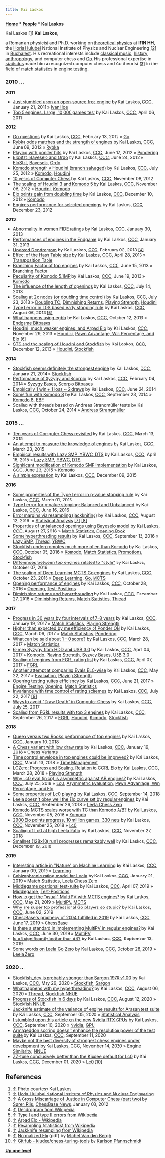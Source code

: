 ```yaml
---
title: Kai Laskos
---
```

**[Home](Home "Home") \* [People](People "People") \* Kai Laskos**



 [](File:KaiLaskos.jpg) Kai Laskos <a id="cite-note-1" href="#cite-ref-1">[1]</a> 
**Kai Laskos**,   

a Romanian physicist and Ph.D. working on [theoretical physics](https://en.wikipedia.org/wiki/Theoretical_physics) at **IFIN HH**, the [Horia Hulubei](https://en.wikipedia.org/wiki/Horia_Hulubei) National Institute of Physics and Nuclear Engineering <a id="cite-note-2" href="#cite-ref-2">[2]</a> in [Bucharest](https://en.wikipedia.org/wiki/Bucharest). 
His recreational interests include [classical music](https://en.wikipedia.org/wiki/Classical_music), [history](https://en.wikipedia.org/wiki/History), [anthropology](https://en.wikipedia.org/wiki/Anthropology), and computer chess and [Go](Go "Go").
His professional expertise in [statistics](https://en.wikipedia.org/wiki/Statistics) made him a recognized computer chess and Go theorist <a id="cite-note-3" href="#cite-ref-3">[3]</a>
in the field of [match statistics](Match_Statistics "Match Statistics") in [engine testing](Engine_Testing "Engine Testing").



### 2010 ...


**2011**



* [Just stumbled upon an open-source free engine](http://www.talkchess.com/forum/viewtopic.php?t=37729) by Kai Laskos, [CCC](CCC "CCC"), January 21, 2011 » [IvanHoe](IvanHoe "IvanHoe")
* [Top 5 engines. Large, 10,000 games test](http://www.talkchess.com/forum/viewtopic.php?t=38677) by Kai Laskos, [CCC](CCC "CCC"), April 06, 2011


**2012**



* [Go questions](http://www.talkchess.com/forum/viewtopic.php?t=42444) by Kai Laskos, [CCC](CCC "CCC"), February 13, 2012 » [Go](Go "Go")
* [Rybka odds matches and the strength of engines](http://www.talkchess.com/forum/viewtopic.php?t=44003) by Kai Laskos, [CCC](CCC "CCC"), June 09, 2012 » [Rybka](Rybka "Rybka")
* [Playing with ponder hits](http://www.talkchess.com/forum/viewtopic.php?t=44037) by Kai Laskos, [CCC](CCC "CCC"), June 12, 2012 » [Pondering](Pondering "Pondering")
* [EloStat, Bayeselo and Ordo](http://www.talkchess.com/forum/viewtopic.php?t=44180) by Kai Laskos, [CCC](CCC "CCC"), June 24, 2012 » [EloStat](index.php?title=EloStat&action=edit&redlink=1 "EloStat (page does not exist)"), [Bayeselo](index.php?title=Bayeselo&action=edit&redlink=1 "Bayeselo (page does not exist)"), [Ordo](index.php?title=Ordo&action=edit&redlink=1 "Ordo (page does not exist)")
* [Komodo strength v Houdini (branch salvaged)](http://www.talkchess.com/forum/viewtopic.php?t=44586) by Kai Laskos, [CCC](CCC "CCC"), July 25, 2012 » [Komodo](Komodo "Komodo"), [Houdini](Houdini "Houdini")
* [10 years of Computer Chess](http://www.talkchess.com/forum/viewtopic.php?t=45902) by Kai Laskos, [CCC](CCC "CCC"), November 08, 2012
* [The scaling of Houdini 3 and Komodo 5](http://www.talkchess.com/forum/viewtopic.php?t=46019) by Kai Laskos, [CCC](CCC "CCC"), November 08, 2012 » [Houdini](Houdini "Houdini"), [Komodo](Komodo "Komodo")
* [Elo points gain from doubling time](http://www.talkchess.com/forum/viewtopic.php?t=46370) by Kai Laskos, [CCC](CCC "CCC"), December 10, 2012 » [Komodo](Komodo "Komodo")
* [Engines performance for selected openings](http://www.talkchess.com/forum/viewtopic.php?t=46551) by Kai Laskos, [CCC](CCC "CCC"), December 23, 2012


**2013**



* [Abnormality in women FIDE ratings](http://www.talkchess.com/forum/viewtopic.php?t=47051) by Kai Laskos, [CCC](CCC "CCC"), January 30, 2013
* [Performances of engines in the Endgame](http://www.talkchess.com/forum/viewtopic.php?t=47060) by Kai Laskos, [CCC](CCC "CCC"), January 31, 2013
* [Updated Dendrogram](http://www.talkchess.com/forum/viewtopic.php?t=47086) by Kai Laskos, [CCC](CCC "CCC"), February 02, 2013 <a id="cite-note-4" href="#cite-ref-4">[4]</a>
* [Effect of the Hash Table size](http://www.talkchess.com/forum/viewtopic.php?t=47872) by Kai Laskos, [CCC](CCC "CCC"), April 28, 2013 » [Transposition Table](Transposition_Table "Transposition Table")
* [Branching Factor of top engines](http://www.talkchess.com/forum/viewtopic.php?t=48281) by Kai Laskos, [CCC](CCC "CCC"), June 15, 2013 » [Branching Factor](Branching_Factor "Branching Factor")
* [Peculiarity of Komodo 5.1MP](http://www.talkchess.com/forum/viewtopic.php?t=48339) by Kai Laskos, [CCC](CCC "CCC"), June 19, 2013 » [Komodo](Komodo "Komodo")
* [The influence of the length of openings](http://www.talkchess.com/forum/viewtopic.php?t=48649) by Kai Laskos, [CCC](CCC "CCC"), July 14, 2013
* [Scaling at 2x nodes (or doubling time control)](http://www.talkchess.com/forum/viewtopic.php?t=48733) by Kai Laskos, [CCC](CCC "CCC"), July 23, 2013 » [Doubling TC](Match_Statistics#DoublingTC "Match Statistics"), [Diminishing Returns](Depth#DiminishingReturns "Depth"), [Playing Strength](Playing_Strength "Playing Strength"), [Houdini](Houdini "Houdini")
* [Type I error in LOS based early stopping rule](http://www.talkchess.com/forum/viewtopic.php?t=48863) by Kai Laskos, [CCC](CCC "CCC"), August 06, 2013 <a id="cite-note-5" href="#cite-ref-5">[5]</a>
* [What happens using egbb](http://www.talkchess.com/forum/viewtopic.php?t=49684) by Kai Laskos, [CCC](CCC "CCC"), October 12, 2013 » [Endgame Bitbases](Endgame_Bitbases "Endgame Bitbases")
* [Houdini, much weaker engines, and Arpad Elo](http://www.talkchess.com/forum/viewtopic.php?t=50266) by Kai Laskos, [CCC](CCC "CCC"), November 29, 2013 » [Houdini](Houdini "Houdini"), [Pawn Advantage, Win Percentage, and Elo](Pawn_Advantage,_Win_Percentage,_and_Elo "Pawn Advantage, Win Percentage, and Elo") <a id="cite-note-6" href="#cite-ref-6">[6]</a>
* [STS and the scaling of Houdini and Stockfish](http://www.talkchess.com/forum/viewtopic.php?t=50452) by Kai Laskos, [CCC](CCC "CCC"), December 12, 2013 » [Houdini](Houdini "Houdini"), [Stockfish](Stockfish "Stockfish")


**2014**



* [Stockfish seems definitely the strongest engine](http://www.talkchess.com/forum/viewtopic.php?t=50989) by Kai Laskos, [CCC](CCC "CCC"), January 21, 2014 » [Stockfish](Stockfish "Stockfish")
* [Performance of Syzygy and Scorpio](http://www.talkchess.com/forum/viewtopic.php?t=51159) by Kai Laskos, [CCC](CCC "CCC"), February 04, 2014 » [Syzygy Bases](Syzygy_Bases "Syzygy Bases"), [Scorpio Bitbases](Scorpio_Bitbases "Scorpio Bitbases")
* [Empirically 1 win + 1 loss ~ 2 draws](http://www.talkchess.com/forum/viewtopic.php?t=52746) by Kai Laskos, [CCC](CCC "CCC"), June 24, 2014
* [Some fun with Komodo 8](http://www.talkchess.com/forum/viewtopic.php?t=53807) by Kai Laskos, [CCC](CCC "CCC"), September 23, 2014 » [Komodo 8](Komodo#8 "Komodo"), [EBF](Branching_Factor#EffectiveBranchingFactor "Branching Factor")
* [Scaling with threads based on Andreas Strangmüller tests](http://www.talkchess.com/forum/viewtopic.php?t=54131) by Kai Laskos, [CCC](CCC "CCC"), October 24, 2014 » [Andreas Strangmüller](Andreas_Strangm%C3%BCller "Andreas Strangmüller")


### 2015 ...


* [Ten years of Computer Chess revisited](http://www.talkchess.com/forum/viewtopic.php?t=55650) by Kai Laskos, [CCC](CCC "CCC"), March 13, 2015
* [An attempt to measure the knowledge of engines](http://www.talkchess.com/forum/viewtopic.php?t=55752) by Kai Laskos, [CCC](CCC "CCC"), March 23, 2015
* [Empirical results with Lazy SMP, YBWC, DTS](http://www.talkchess.com/forum/viewtopic.php?t=56019) by Kai Laskos, [CCC](CCC "CCC"), April 16, 2015 » [Lazy SMP](Lazy_SMP "Lazy SMP"), [YBWC](Young_Brothers_Wait_Concept "Young Brothers Wait Concept"), [DTS](Dynamic_Tree_Splitting "Dynamic Tree Splitting")
* [Significant modification of Komodo SMP implementation](http://www.talkchess.com/forum/viewtopic.php?t=56762) by Kai Laskos, [CCC](CCC "CCC"), June 23, 2015 » [Komodo](Komodo "Komodo")
* [A simple expression](http://www.talkchess.com/forum/viewtopic.php?t=58543) by Kai Laskos, [CCC](CCC "CCC"), December 09, 2015


**2016**



* [Some properties of the Type I error in p-value stopping rule](http://www.talkchess.com/forum/viewtopic.php?t=59406) by Kai Laskos, [CCC](CCC "CCC"), March 01, 2016
* [Type I error for p-value stopping: Balanced and Unbalanced](http://www.talkchess.com/forum/viewtopic.php?t=60508) by Kai Laskos, [CCC](CCC "CCC"), June 16, 2016
* [Error margins via resampling (jackknifing)](http://www.talkchess.com/forum/viewtopic.php?t=61105) by Kai Laskos, [CCC](CCC "CCC"), August 12, 2016  » [Statistical Analysis](Match_Statistics#Statistical_Analysis "Match Statistics") <a id="cite-note-7" href="#cite-ref-7">[7]</a> <a id="cite-note-8" href="#cite-ref-8">[8]</a>
* [Properties of unbalanced openings using Bayeselo model](http://www.talkchess.com/forum/viewtopic.php?t=61245) by Kai Laskos, [CCC](CCC "CCC"), August 27, 2016 » [Match Statistics](Match_Statistics "Match Statistics"), [Opening Book](Opening_Book "Opening Book")
* [Some hyperthreading results](http://www.talkchess.com/forum/viewtopic.php?t=61408) by Kai Laskos, [CCC](CCC "CCC"), September 12, 2016 » [Lazy SMP](Lazy_SMP "Lazy SMP"), [Thread](Thread "Thread"), [YBWC](Young_Brothers_Wait_Concept "Young Brothers Wait Concept")
* [Stockfish underpromotes much more often than Komodo](http://www.talkchess.com/forum/viewtopic.php?t=61601) by Kai Laskos, [CCC](CCC "CCC"), October 05, 2016 » [Komodo](Komodo "Komodo"), [Match Statistics](Match_Statistics "Match Statistics"), [Promotions](Promotions "Promotions"), [Stockfish](Stockfish "Stockfish")
* [Differences between top engines related to "style"](http://www.talkchess.com/forum/viewtopic.php?t=61636) by Kai Laskos, October 07, 2016
* [The scaling of Deep Learning MCTS Go engines](http://www.talkchess.com/forum/viewtopic.php?t=61801) by Kai Laskos, [CCC](CCC "CCC"), October 23, 2016 » [Deep Learning](Deep_Learning "Deep Learning"), [Go](Go "Go"), [MCTS](Monte-Carlo_Tree_Search "Monte-Carlo Tree Search")
* [Opening performance of engines](http://www.talkchess.com/forum/viewtopic.php?t=61858) by Kai Laskos, [CCC](CCC "CCC"), October 28, 2016 » [Opening](Opening "Opening"), [Test-Positions](Test-Positions "Test-Positions")
* [Diminishing returns and hyperthreading](http://www.talkchess.com/forum/viewtopic.php?t=62622) by Kai Laskos, [CCC](CCC "CCC"), December 27, 2016 » [Diminishing Returns](Depth#DiminishingReturns "Depth"), [Match Statistics](Match_Statistics "Match Statistics"), [Thread](Thread "Thread")


**2017**



* [Progress in 30 years by four intervals of 7-8 years](http://www.talkchess.com/forum/viewtopic.php?t=62868) by Kai Laskos, [CCC](CCC "CCC"), January 19, 2017 » [Match Statistics](Match_Statistics "Match Statistics"), [Playing Strength](Playing_Strength "Playing Strength")
* [Higher than expected by me efficiency of Ponder ON](http://www.talkchess.com/forum/viewtopic.php?t=63355) by Kai Laskos, [CCC](CCC "CCC"), March 06, 2017 » [Match Statistics](Match_Statistics "Match Statistics"), [Pondering](Pondering "Pondering")
* [What can be said about 1 - 0 score?](http://www.talkchess.com/forum/viewtopic.php?t=63572) by Kai Laskos, [CCC](CCC "CCC"), March 28, 2017 » [Match Statistics](Match_Statistics "Match Statistics")
* [6-men Syzygy from HDD and USB 3.0](http://www.talkchess.com/forum/viewtopic.php?t=63652) by Kai Laskos, [CCC](CCC "CCC"), April 04, 2017 » [Komodo](Komodo "Komodo"), [Playing Strength](Playing_Strength "Playing Strength"), [Syzygy Bases](Syzygy_Bases "Syzygy Bases"), [USB 3.0](Memory#USB3 "Memory")
* [Scaling of engines from FGRL rating list](http://www.talkchess.com/forum/viewtopic.php?t=63687) by Kai Laskos, [CCC](CCC "CCC"), April 07, 2017 » [FGRL](FGRL "FGRL")
* [Another attempt at comparing Evals ELO-wise](http://www.talkchess.com/forum/viewtopic.php?t=64041) by Kai Laskos, [CCC](CCC "CCC"), May 22, 2017 » [Evaluation](Evaluation "Evaluation"), [Playing Strength](Playing_Strength "Playing Strength")
* [Opening testing suites efficiency](http://www.talkchess.com/forum/viewtopic.php?t=64358) by Kai Laskos, [CCC](CCC "CCC"), June 21, 2017 » [Engine Testing](Engine_Testing "Engine Testing"), [Opening](Opening "Opening"), [Match Statistics](Match_Statistics "Match Statistics")
* [Invariance with time control of rating schemes](http://www.talkchess.com/forum/viewtopic.php?t=64683) by Kai Laskos, [CCC](CCC "CCC"), July 22, 2017 <a id="cite-note-9" href="#cite-ref-9">[9]</a>
* [Ways to avoid "Draw Death" in Computer Chess](http://www.talkchess.com/forum/viewtopic.php?t=64719) by Kai Laskos, [CCC](CCC "CCC"), July 25, 2017
* [Scaling from FGRL results with top 3 engines](http://www.talkchess.com/forum/viewtopic.php?t=65288) by Kai Laskos, [CCC](CCC "CCC"), September 26, 2017 » [FGRL](FGRL "FGRL"), [Houdini](Houdini "Houdini"), [Komodo](Komodo "Komodo"), [Stockfish](Stockfish "Stockfish")


**2018**



* [Queen versus two Rooks performance of top engines](http://www.talkchess.com/forum3/viewtopic.php?f=2&t=66293) by Kai Laskos, [CCC](CCC "CCC"), January 10, 2018
* [A Chess variant with low draw rate](http://www.talkchess.com/forum/viewtopic.php?t=66364) by Kai Laskos, [CCC](CCC "CCC"), January 19, 2018 » [Chess Variants](Games#ChessVariants "Games")
* [Time control envelope in top engines could be improved?](http://www.talkchess.com/forum/viewtopic.php?t=66821) by Kai Laskos, [CCC](CCC "CCC"), March 13, 2018 » [Time Management](Time_Management "Time Management")
* [LCZero: Progress and Scaling. Relation to CCRL Elo](http://www.talkchess.com/forum/viewtopic.php?t=66945) by Kai Laskos, [CCC](CCC "CCC"), March 28, 2018 » [Playing Strength](Playing_Strength "Playing Strength")
* [Why Lc0 eval (in cp) is asymmetric against AB engines?](http://www.talkchess.com/forum3/viewtopic.php?f=2&t=68072) by Kai Laskos, [CCC](CCC "CCC"), July 25, 2018 » [Lc0](Leela_Chess_Zero#Lc0 "Leela Chess Zero"), [Asymmetric Evaluation](Asymmetric_Evaluation "Asymmetric Evaluation"), [Pawn Advantage, Win Percentage, and Elo](Pawn_Advantage,_Win_Percentage,_and_Elo "Pawn Advantage, Win Percentage, and Elo")
* [Some properties of Lc0 playing](http://www.talkchess.com/forum3/viewtopic.php?f=2&t=68441) by Kai Laskos, [CCC](CCC "CCC"), September 14, 2018
* [Leela doesn't obey well the Elo curve set by regular engines](http://www.talkchess.com/forum3/viewtopic.php?f=2&t=68517) by Kai Laskos, [CCC](CCC "CCC"), September 26, 2018 » [Leela Chess Zero](Leela_Chess_Zero "Leela Chess Zero")
* [Komodo MCTS scales worse with TC than Komodo A/B?](http://www.talkchess.com/forum3/viewtopic.php?f=2&t=68875) by Kai Laskos, [CCC](CCC "CCC"), November 08, 2018 » [Komodo](Komodo "Komodo")
* [2900 Elo points progress, 10 million games, 330 nets](http://www.talkchess.com/forum3/viewtopic.php?f=2&t=69045) by Kai Laskos, [CCC](CCC "CCC"), November 25, 2018 » [Lc0](Leela_Chess_Zero#Lc0 "Leela Chess Zero")
* [Scaling of Lc0 at high Leela Ratio](http://www.talkchess.com/forum3/viewtopic.php?f=2&t=69068) by Kai Laskos, [CCC](CCC "CCC"), November 27, 2018
* [Smallnet (128x10) run1 progresses remarkably well](http://www.talkchess.com/forum3/viewtopic.php?f=2&t=69318) by Kai Laskos, [CCC](CCC "CCC"), December 19, 2018


**2019**



* [Interesting article in "Nature" on Machine Learning](http://www.talkchess.com/forum3/viewtopic.php?f=7&t=69536) by Kai Laskos, [CCC](CCC "CCC"), January 09, 2019 » [Learning](Learning "Learning")
* [Schizophrenic rating model for Leela](http://www.talkchess.com/forum3/viewtopic.php?f=2&t=69672) by Kai Laskos, [CCC](CCC "CCC"), January 21, 2019 » [Match Statistics](Match_Statistics "Match Statistics"), [Leela Chess Zero](Leela_Chess_Zero "Leela Chess Zero")
* [Middlegame positional test-suite](http://www.talkchess.com/forum3/viewtopic.php?f=2&t=70438) by Kai Laskos, [CCC](CCC "CCC"), April 07, 2019 » [Middlegame](Middlegame "Middlegame"), [Test-Positions](Test-Positions "Test-Positions")
* [How to get the "usual" Multi PV with MCTS engines?](http://www.talkchess.com/forum3/viewtopic.php?f=2&t=70788) by Kai Laskos, [CCC](CCC "CCC"), May 21, 2019 » [MultiPV](Principal_Variation#MultiPV "Principal Variation"), [MCTS](Monte-Carlo_Tree_Search "Monte-Carlo Tree Search")
* [Why are super top professional Go players so stupid?](http://www.talkchess.com/forum3/viewtopic.php?f=2&t=70899) by Kai Laskos, [CCC](CCC "CCC"), June 02, 2019
* [ChessBase's prophecy of 2004 fulfilled in 2019](http://www.talkchess.com/forum3/viewtopic.php?f=2&t=71025) by Kai Laskos, [CCC](CCC "CCC"), June 17, 2019 » [ChessBase](ChessBase "ChessBase")
* [Is there a standard in implementing MultiPV in regular engines?](http://www.talkchess.com/forum3/viewtopic.php?f=2&t=71146) by Kai Laskos, [CCC](CCC "CCC"), June 30, 2019 » [MultiPV](Principal_Variation#MultiPV "Principal Variation")
* [Is e4 significantly better than d4?](http://www.talkchess.com/forum3/viewtopic.php?f=2&t=71812) by Kai Laskos, [CCC](CCC "CCC"), September 13, 2019
* [Some words on Leela Go Zero](http://www.talkchess.com/forum3/viewtopic.php?f=2&t=72197) by Kai Laskos, [CCC](CCC "CCC"), October 28, 2019 » [Leela Zero](index.php?title=Leela_Zero&action=edit&redlink=1 "Leela Zero (page does not exist)")


### 2020 ...


* [Stockfish\_dev is probably stronger than Sargon 1978 v1.00](http://www.talkchess.com/forum3/viewtopic.php?f=2&t=74037) by Kai Laskos, [CCC](CCC "CCC"), May 29, 2020 » [Stockfish](Stockfish "Stockfish"), [Sargon](Sargon "Sargon")
* [What happens with my hyperthreading?](http://www.talkchess.com/forum3/viewtopic.php?f=2&t=74705) by Kai Laskos, [CCC](CCC "CCC"), August 06, 2020 » [Thread](Thread "Thread"), [Stockfish NNUE](Stockfish_NNUE "Stockfish NNUE")
* [Progress of Stockfish in 6 days](http://www.talkchess.com/forum3/viewtopic.php?f=2&t=74765) by Kai Laskos, [CCC](CCC "CCC"), August 12, 2020 » [Stockfish NNUE](Stockfish_NNUE "Stockfish NNUE")
* [Jackknife estimate of the variance of engine results for Arasan test suite](http://www.talkchess.com/forum3/viewtopic.php?f=2&t=75006) by Kai Laskos, [CCC](CCC "CCC"), September 05, 2020 » [Statistical Analysis](Match_Statistics#Statistical_Analysis "Match Statistics")
* [I stumbled upon this article on the new Nvidia RTX GPUs](http://www.talkchess.com/forum3/viewtopic.php?f=2&t=75073) by Kai Laskos, [CCC](CCC "CCC"), September 10, 2020 » [Nvidia](Nvidia "Nvidia"), [GPU‎](GPU "GPU")
* [Armageddon scoring doesn't enhance the resolution power of the test suite](http://www.talkchess.com/forum3/viewtopic.php?f=2&t=75080) by Kai Laskos, [CCC](CCC "CCC"), September 11, 2020
* [Maybe not the best diversity of strongest chess engines under development](http://www.talkchess.com/forum3/viewtopic.php?f=2&t=75797) by Kai Laskos, [CCC](CCC "CCC"), November 14, 2020 » [Engine Similarity](Engine_Similarity "Engine Similarity"), [NNUE](NNUE "NNUE")
* [ZZ-tune conclusively better than the Kiudee default for Lc0](http://www.talkchess.com/forum3/viewtopic.php?f=2&t=75950) by Kai Laskos, [CCC](CCC "CCC"), December 01, 2020 » [Lc0](Leela_Chess_Zero#Lc0 "Leela Chess Zero") <a id="cite-note-10" href="#cite-ref-10">[10]</a>


## References


1. <a id="cite-ref-1" href="#cite-note-1">↑</a> Photo courtesy Kai Laskos
2. <a id="cite-ref-2" href="#cite-note-2">↑</a> [Horia Hulubei National Institute of Physics and Nuclear Engineering](https://www.nipne.ro/about/history/)
3. <a id="cite-ref-3" href="#cite-note-3">↑</a> [A Gross Miscarriage of Justice in Computer Chess (part two)](https://en.chessbase.com/post/a-gro-miscarriage-of-justice-in-computer-che-part-two) by [Søren Riis](S%C3%B8ren_Riis "Søren Riis"), [ChessBase News](ChessBase "ChessBase"), January 03, 2012
4. <a id="cite-ref-4" href="#cite-note-4">↑</a> [Dendrogram from Wikipedia](https://en.wikipedia.org/wiki/Dendrogram)
5. <a id="cite-ref-5" href="#cite-note-5">↑</a> [Type I and type II errors from Wikipedia](https://en.wikipedia.org/wiki/Type_I_and_type_II_errors)
6. <a id="cite-ref-6" href="#cite-note-6">↑</a> [Arpad Elo - Wikipedia](https://en.wikipedia.org/wiki/Arpad_Elo)
7. <a id="cite-ref-7" href="#cite-note-7">↑</a> [Resampling (statistics) from Wikipedia](https://en.wikipedia.org/wiki/Resampling_(statistics))
8. <a id="cite-ref-8" href="#cite-note-8">↑</a> [Jackknife resampling from WIkipedia](https://en.wikipedia.org/wiki/Jackknife_resampling)
9. <a id="cite-ref-9" href="#cite-note-9">↑</a> [Normalized Elo](http://hardy.uhasselt.be/Toga/normalized_elo.pdf) (pdf) by [Michel Van den Bergh](Michel_Van_den_Bergh "Michel Van den Bergh")
10. <a id="cite-ref-10" href="#cite-note-10">↑</a> [GitHub - kiudee/chess-tuning-tools](https://github.com/kiudee/chess-tuning-tools) by [Karlson Pfannschmidt](Karlson_Pfannschmidt "Karlson Pfannschmidt")

**[Up one level](People "People")**







 
